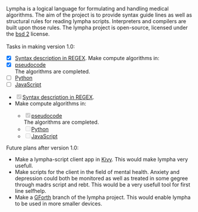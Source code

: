 <script>
document.getElementById( "aboutsmall").style.backgroundColor="#EFAB00";
document.getElementById( "abouttext").style.color="#000000";
document.getElementById( "about").className="menu2active";
</script>
<span class="sc">Lympha</span> is a logical language for formulating and handling medical algorithms. The aim of the project is to provide syntax guide lines as well as structural rules for reading <span class="sc">lympha</span> scripts. Interpreters and compilers are built upon those rules. The <span class="sc">lympha</span> project is open-source, licensed under the <span class="sc">[bsd 2](http://opensource.org/licenses/BSD-2-Clause)</span> license.<br><br>
Tasks in making version 1.0:
- [x] <a href="https://github.com/RickardHultgren/lympha/blob/master/LYMPHA_syntax.0.1.pdf">Syntax description in REGEX</a>.
Make compute algorithms in:
- [x] <a href="https://github.com/RickardHultgren/lympha/blob/master/LYMPHA_algorithm.0.1.pdf">pseudocode</a><br>The algorithms are completed.
- [ ] <a href="https://github.com/RickardHultgren/lympha/tree/python">Python</a>
- [ ] <a href="https://github.com/RickardHultgren/lympha/tree/JavaScript">JavaScript</a>

<ul>
<li class="task-list-item"><input type="checkbox" disabled="" checked="" /><a href="https://github.com/RickardHultgren/lympha/blob/master/LYMPHA_syntax.0.1.pdf">Syntax description in REGEX</a>.</li>
<li>Make compute algorithms in:</li>
<ul>
<li class="task-list-item"><input type="checkbox" disabled="" checked="" /><a href="https://github.com/RickardHultgren/lympha/blob/master/LYMPHA_algorithm.0.1.pdf">pseudocode</a><br>The algorithms are completed.</li>
<li class="task-list-item"><input type="checkbox" disabled="" /><a href="https://github.com/RickardHultgren/lympha/tree/python">Python</a></li>
<li class="task-list-item"><input type="checkbox" disabled="" /><a href="https://github.com/RickardHultgren/lympha/tree/JavaScript">JavaScript</a></li>
</ul>
</ul>
Future plans after version 1.0:
<ul>
<li>Make a <span class="sc">lympha</span>-script client app in <a href="https://kivy.org/">Kivy</a>. This would make <span class="sc">lympha</span> very usefull.</li>
<li>Make scripts for the client in the field of mental health. Anxiety and depression could both be monitored as well as treated in some gegree through <span class="sc">madrs</span> script and <span class="sc">rebt</span>. This would be a very usefull tool for first line selfhelp.</li>
<li>Make a <a href="https://www.gnu.org/software/gforth/">GForth</a> branch of the <span class="sc">lympha</span> project. This would enable <span class="sc">lympha</span> to be used in more smaller devices.</li>
</ul>

